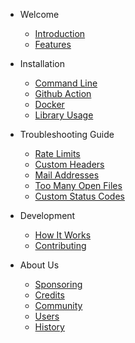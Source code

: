 - Welcome

  - [Introduction](/home.md)
  - [Features](/features.md)

- Installation

  - [Command Line](install.md)
  - [Github Action](github-action.md)
  - [Docker](docker.md)
  - [Library Usage](library.md)

- Troubleshooting Guide

  - [Rate Limits](rate-limits.md)
  - [Custom Headers](custom-headers.md)
  - [Mail Addresses](mail.md)
  - [Too Many Open Files](open-files.md)
  - [Custom Status Codes](status-codes.md)

- Development

  - [How It Works](how-it-works.md)
  - [Contributing](contributing.md)

- About Us

  - [Sponsoring](/sponsoring.md)
  - [Credits](/credits.md)
  - [Community](/community.md)
  - [Users](/users.md)
  - [History](/history.md)
